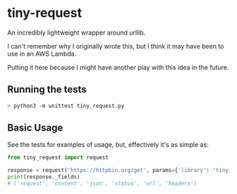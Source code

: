 # tiny-request

An incredibly lightweight wrapper around urllib.

I can't remember _why_ I originally wrote this, but I think it may have been to use in an AWS Lambda.

Putting it here because I might have another play with this idea in the future.

## Running the tests

```sh
> python3 -m unittest tiny_request.py
```

## Basic Usage

See the tests for examples of usage, but, effectively it's as simple as:

```python
from tiny_request import request

response = request('https://httpbin.org/get', params={'library': 'tiny-request'})
print(response._fields)
# ('request', 'content', 'json', 'status', 'url', 'headers')
```
